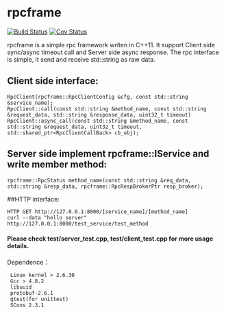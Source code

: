 # rpcframe
[![Build Status](https://travis-ci.org/liuxyc/rpcframe.svg?branch=master)](https://travis-ci.org/liuxyc/rpcframe)
[![Cov Status](https://scan.coverity.com/projects/7717/badge.svg)](https://scan.coverity.com/projects/liuxyc-rpcframe)

rpcframe is a simple rpc framework writen in C++11. It support Client side sync/async timeout call and Server side async response.
The rpc interface is simple, it send and receive std::string as raw data.
## Client side interface:
```
RpcClient(rpcframe::RpcClientConfig &cfg, const std::string &service_name);
RpcClient::call(const std::string &method_name, const std::string &request_data, std::string &response_data, uint32_t timeout)
RpcClient::async_call(const std::string &method_name, const std::string &request_data, uint32_t timeout, std::shared_ptr<RpcClientCallBack> cb_obj);
```
## Server side implement rpcframe::IService and write member method:
```
rpcframe::RpcStatus method_name(const std::string &req_data, std::string &resp_data, rpcframe::RpcRespBrokerPtr resp_broker);
```
##HTTP interface:
```
HTTP GET http://127.0.0.1:8000/[service_name]/[method_name]
curl --data "hello server"  http://127.0.0.1:8000/test_service/test_method
```
#### Please check test/server_test.cpp, test/client_test.cpp for more usage details.

Dependence：

     Linux kernel > 2.6.30
     Gcc > 4.8.2
     libuuid
     protobuf-2.6.1
     gtest(for unittest)
     SCons 2.3.1
